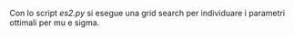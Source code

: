 Con lo script _es2.py_ si esegue una grid search per individuare i parametri ottimali per mu e sigma. 